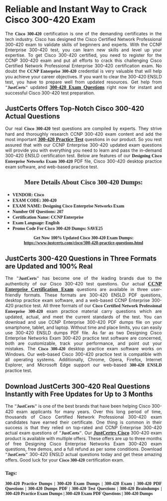 <h1><strong>Reliable and Instant Way to Crack Cisco 300-420 Exam</strong></h1>

<p style="text-align: justify;">The <span style="font-family:Georgia,serif;"><strong>Cisco 300-420</strong></span> certification is one of the demanding certificates in the tech industry. Cisco has designed the Cisco Certified Network Professional 300-420 exam to validate skills of beginners and experts. With the CCNP Enterprise 300-420 test, you can learn new skills and level up your expertise. To get Cisco 300-420 certified, you need to register for the CCNP 300-420 exam and put all efforts to crack this challenging Cisco Certified Network Professional Enterprise 300-420 certification exam. No doubt the <span style="font-family:Georgia,serif;"><strong>CCNP Enterprise 300-420</strong></span> credential is very valuable that will help you achieve your career objectives. If you want to clear the 300-420 ENSLD test, you have to prepare well from updated resources. Get help from <span style="font-size:14px;"><span style="font-family:Georgia,serif;"><strong>"JustCerts"</strong></span></span> updated <a href="https://www.justcerts.com/cisco/300-420-practice-questions.html"><span style="font-size:16px;"><span style="font-family:Georgia,serif;"><strong>300-420 Exam Questions</strong></span></span></a> right now for instant and successful Cisco 300-420 test preparation.</p>

<h2><strong>JustCerts Offers Top-Notch Cisco 300-420 Actual Questions </strong></h2>

<p style="text-align: justify;">Our real <span style="font-family:Georgia,serif;"><strong>Cisco 300-420</strong></span> test questions are compiled by experts. They strive hard and thoroughly research CCNP 300-420 exam content and add the most important <a href="https://www.justcerts.com/cisco/300-420-practice-questions.html"><span style="font-size:16px;"><span style="font-family:Georgia,serif;"><strong>300-420 Practice Test</strong></span></span></a> questions in our product. So you rest assured that with our CCNP Enterprise 300-420 updated exam questions will provide you with everything you need to learn and pass the in-demand 300-420 ENSLD certification test. Below are features of our <span style="font-family:Georgia,serif;"><strong>Designing Cisco Enterprise Networks Exam 300-420</strong></span> PDF file, Cisco 300-420 desktop practice exam software, and web-based practice test.</p>

<h2 style="text-align: center;"><strong><span style="font-family:Georgia,serif;">More Details About Cisco 300-420 Dumps:</span></strong></h2>

<ul>
	<li style="text-align: justify;"><span style="font-size:14px;"><span style="font-family:Georgia,serif;"><strong>VENDOR: Cisco</strong></span></span></li>
	<li style="text-align: justify;"><span style="font-size:14px;"><span style="font-family:Georgia,serif;"><strong>EXAM CODE: 300-420</strong></span></span></li>
	<li style="text-align: justify;"><span style="font-size:14px;"><span style="font-family:Georgia,serif;"><strong>EXAM NAME: Designing Cisco Enterprise Networks Exam</strong></span></span></li>
	<li style="text-align: justify;"><span style="font-size:14px;"><span style="font-family:Georgia,serif;"><strong>Number OF Questions: 207</strong></span></span></li>
	<li style="text-align: justify;"><span style="font-size:14px;"><span style="font-family:Georgia,serif;"><strong>Certification Name: CCNP Enterprise</strong></span></span></li>
	<li style="text-align: justify;"><span style="font-size:14px;"><span style="font-family:Georgia,serif;"><strong>Exam Language: English</strong></span></span></li>
	<li style="text-align: justify;"><span style="font-size:14px;"><span style="font-family:Georgia,serif;"><strong>Promo Code For Cisco 300-420 Dumps: SAVE25</strong></span></span></li>
</ul>

<p style="text-align: center;"><strong><span style="font-family:Georgia,serif;"><span style="font-size:14px;">Get Now 100% Updated Cisco 300-420 Exam Dumps:</span> <a href="https://www.justcerts.com/cisco/300-420-practice-questions.html">https://www.justcerts.com/cisco/300-420-practice-questions.html</a></span></strong></p>

<h2><strong>JustCerts 300-420 Questions in Three Formats are Updated and 100% Real</strong></h2>

<p style="text-align: justify;">The <span style="font-size:14px;"><span style="font-family:Georgia,serif;"><strong>"JustCerts"</strong></span></span> has become one of the leading brands due to the authenticity of our Cisco 300-420 test questions. Our actual <a href="https://www.justcerts.com/cisco/ccnp-certification-exams.html"><span style="font-size:16px;"><span style="font-family:Georgia,serif;"><strong>CCNP Enterprise Certification Exam</strong></span></span></a> questions are available in three user-friendly formats. These formats are 300-420 ENSLD PDF questions, desktop practice exam software, and a web-based CCNP Enterprise 300-420 practice test. All three formats of our <strong><span style="font-family:Georgia,serif;">Cisco Certified Network Professional Enterprise 300-420</span></strong> exam practice material carry questions which are updated, actual, and meet the current standards of the test. You can download and use CCNP Enterprise 300-420 PDF dumps file on your smartphone, tablet, and laptop. Without time and place limits, you can easily use 300-420 ENSLD dumps PDF file. As far as two Designing Cisco Enterprise Networks Exam 300-420 practice test software are concerned, both are customizable, track your performance, and point out your mistakes. The <span style="font-family:Georgia,serif;"><strong>Cisco 300-420</strong></span> desktop practice exam software works on Windows. Our web-based Cisco 300-420 practice test is compatible with all operating systems. Additionally, Chrome, Opera, Firefox, Internet Explorer, and Microsoft Edge support our web-based <span style="font-family:Georgia,serif;"><strong>300-420 ENSLD</strong></span> practice test.</p>

<h2><strong>Download JustCerts 300-420 Real Questions Instantly with Free Updates for Up to 3 Months</strong></h2>

<p style="text-align: justify;">The <span style="font-family:Georgia,serif;"><span style="font-size:14px;"><strong>"JustCerts"</strong></span></span> is one of the best brands that have been helping Cisco 300-420 exam applicants for many years. Over this long period of time, thousands of Cisco Certified Network Professional 300-420 exam candidates have earned their certificate. One thing is common in their success is that they relied on top-rated and CCNP Enterprise 300-420 actual exam questions of <span style="font-family:Georgia,serif;"><span style="font-size:14px;"><strong>"JustCerts"</strong></span></span>. Our <a href="https://www.justcerts.com/cisco-certification-exams.html"><span style="font-size:16px;"><span style="font-family:Georgia,serif;"><strong>JustCertrs Cisco</strong></span></span></a> 300-420 exam product is available with multiple offers. These offers are up to three months of free Designing Cisco Enterprise Networks Exam 300-420 exam questions, free demos, and a full refund as per some conditions. Download <span style="font-family:Georgia,serif;"><span style="font-size:14px;"><strong>"JustCerts"</strong></span></span> 300-420 ENSLD actual questions today and get these amazing offers. Good luck for your <span style="font-family:Georgia,serif;"><strong>Cisco 300-420</strong></span> certification exam.</p>

<h3 style="text-align: justify;"><span style="font-family:Georgia,serif;"><strong>Tags:</strong></span></h3>

<p style="text-align: justify;"><span style="font-family:Georgia,serif;"><strong>300-420 Practice Dumps | 300-420 Exam Dumps | 300-420 Exam | 300-420 PDF Questions | 300-420 Dumps PDF | 300-420 Test Questions | 300-420 Braindumps | 300-420 Practice Exam Dumps | 300-420 Exam PDF Questions | 300-420 Dumps</strong></span></p>

